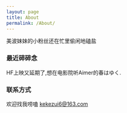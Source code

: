 ```yaml
---
layout: page
title: About
permalink: /About/
---
```


美波妹妹的小粉丝还在忙里偷闲地磕盐

### 最近碎碎念

HF上映又延期了,想在电影院听Aimer的春はゆく.

### 联系方式

欢迎找我唠嗑 [kekezui6@163.com](mailto:kekezui6@163.com)
